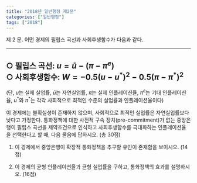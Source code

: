 ```yaml
---
title: "2018년 일반행정 제2문"
categories: ["일반행정"]
tags: ["2018"]
---
```


제 2 문. 어떤 경제의 필립스 곡선과 사회후생함수가 다음과 같다.

---
○ 필립스 곡선: $u = \bar{u} - (\pi - \pi^e)$  
○ 사회후생함수: $W = -0.5(u - u^*)^2 - 0.5(\pi - \pi^*)^2$
---

(단, $u$는 실제 실업률, $\bar{u}$는 자연실업률, $\pi$는 실제 인플레이션율, $\pi^e$는 기대 인플레이션율, $u^*$와 $\pi^*$는 각각 사회적으로 최적인 수준의 실업률과 인플레이션율이다)

이 경제에는 불확실성이 존재하지 않으며, 사회적으로 최적인 실업률은 자연실업률보다 낮다고 가정한다. 통화정책에 대한 사전적 구속 장치(pre-commitment)가 없는 중앙은행이 필립스 곡선을 제약조건으로 인식하고 사회후생함수를 극대화하는 인플레이션율을 선택한다고 할 때, 다음 물음에 답하시오. (총 30점)

1) 이 경제에서 중앙은행이 확장적 통화정책을 추구할 유인이 존재함을 보이시오. (14점)

2) 이 경제의 균형 인플레이션율과 균형 실업률을 구하고, 통화정책의 효과를 설명하시오. (16점)

